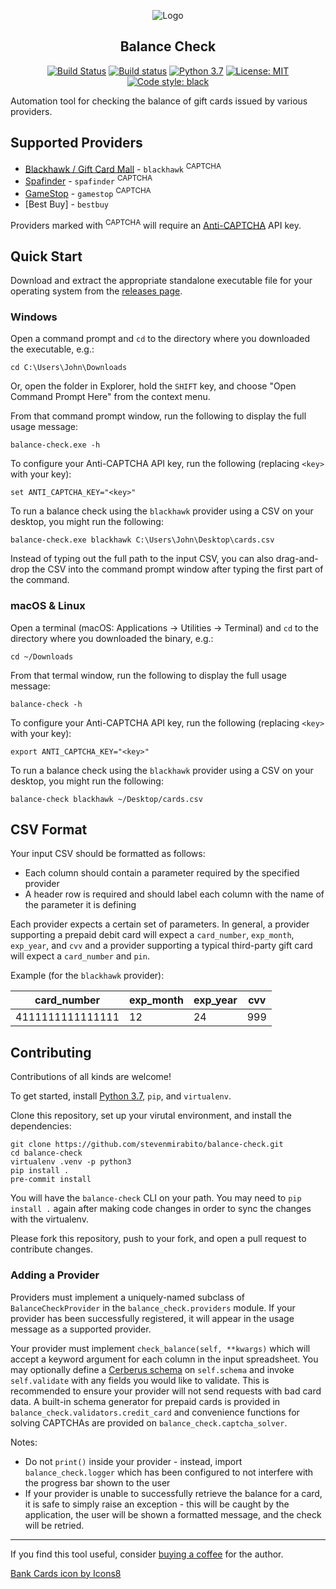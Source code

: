 <p align="center"><img src="https://img.icons8.com/cotton/128/bank-cards.png" alt="Logo" /></p>

<h2 align="center">Balance Check</h2>

<p align="center">
<a href="https://travis-ci.com/stevenmirabito/balance-check"><img src="https://travis-ci.com/stevenmirabito/balance-check.svg?branch=master" alt="Build Status" /></a>
<a href="https://ci.appveyor.com/project/stevenmirabito/balance-check/branch/master"><img src="https://ci.appveyor.com/api/projects/status/n6odgn7kgq2nadgf/branch/master?svg=true" alt="Build status" /></a>
<a href="https://www.python.org/downloads/release/python-360/"><img src="https://img.shields.io/badge/python-3.7-blue.svg" alt="Python 3.7" /></a>
<a href="https://github.com/stevenmirabito/balance-check/blob/master/LICENSE"><img src="https://img.shields.io/github/license/stevenmirabito/balance-check.svg" alt="License: MIT" /></a>
<a href="https://github.com/ambv/black"><img src="https://img.shields.io/badge/code%20style-black-000000.svg" alt="Code style: black" /></a>
</p>

Automation tool for checking the balance of gift cards issued by various providers.

## Supported Providers
- [Blackhawk / Gift Card Mall](https://mygift.giftcardmall.com) - `blackhawk` <sup>CAPTCHA</sup>
- [Spafinder](https://www.spafinder.com/pages/card-balance-inquiry/vpln) - `spafinder` <sup>CAPTCHA</sup>
- [GameStop](https://www.gamestop.com/profiles/valuelookup.aspx) - `gamestop` <sup>CAPTCHA</sup>
- [Best Buy] - `bestbuy`

Providers marked with <sup>CAPTCHA</sup> will require an [Anti-CAPTCHA](https://anti-captcha.com) API key.

## Quick Start
Download and extract the appropriate standalone executable file for your operating system from the [releases page](https://github.com/stevenmirabito/balance-check/releases).

### Windows

Open a command prompt and `cd` to the directory where you downloaded the executable, e.g.:

```
cd C:\Users\John\Downloads
```

Or, open the folder in Explorer, hold the `SHIFT` key, and choose "Open Command Prompt Here" from the context menu.

From that command prompt window, run the following to display the full usage message:

```
balance-check.exe -h
```

To configure your Anti-CAPTCHA API key, run the following (replacing `<key>` with your key):

```
set ANTI_CAPTCHA_KEY="<key>"
```

To run a balance check using the `blackhawk` provider using a CSV on your desktop, you might run the following:

```
balance-check.exe blackhawk C:\Users\John\Desktop\cards.csv
```

Instead of typing out the full path to the input CSV, you can also drag-and-drop the CSV into the command prompt window after typing the first part of the command.

### macOS & Linux

Open a terminal (macOS: Applications -> Utilities -> Terminal) and `cd` to the directory where you downloaded the binary, e.g.:

```
cd ~/Downloads
```

From that termal window, run the following to display the full usage message:

```
balance-check -h
```

To configure your Anti-CAPTCHA API key, run the following (replacing `<key>` with your key):

```
export ANTI_CAPTCHA_KEY="<key>"
```

To run a balance check using the `blackhawk` provider using a CSV on your desktop, you might run the following:

```
balance-check blackhawk ~/Desktop/cards.csv
```

## CSV Format

Your input CSV should be formatted as follows:

- Each column should contain a parameter required by the specified provider
- A header row is required and should label each column with the name of the parameter it is defining

Each provider expects a certain set of parameters. In general, a provider supporting a prepaid debit card will expect a `card_number`, `exp_month`, `exp_year`, and `cvv` and a provider supporting a typical third-party gift card will expect a `card_number` and `pin`.

Example (for the `blackhawk` provider):

| card_number      | exp_month | exp_year | cvv |
|------------------|-----------|----------|-----|
| 4111111111111111 | 12        | 24       | 999 |

## Contributing

Contributions of all kinds are welcome!

To get started, install [Python 3.7](https://www.python.org/downloads/release), `pip`, and `virtualenv`.

Clone this repository, set up your virutal environment, and install the dependencies:

```
git clone https://github.com/stevenmirabito/balance-check.git
cd balance-check
virtualenv .venv -p python3
pip install .
pre-commit install
```

You will have the `balance-check` CLI on your path. You may need to `pip install .` again after making code changes in order to sync the changes with the virtualenv.

Please fork this repository, push to your fork, and open a pull request to contribute changes.

### Adding a Provider

Providers must implement a uniquely-named subclass of `BalanceCheckProvider` in the `balance_check.providers` module. If your provider has been successfully registered, it will appear in the usage message as a supported provider.

Your provider must implement `check_balance(self, **kwargs)` which will accept a keyword argument for each column in the input spreadsheet. You may optionally define a [Cerberus schema](http://docs.python-cerberus.org/en/stable/validation-rules.html) on `self.schema` and invoke `self.validate` with any fields you would like to validate. This is recommended to ensure your provider will not send requests with bad card data. A built-in schema generator for prepaid cards is provided in `balance_check.validators.credit_card` and convenience functions for solving CAPTCHAs are provided on `balance_check.captcha_solver`.

Notes:

- Do not `print()` inside your provider - instead, import `balance_check.logger` which has been configured to not interfere with the progress bar shown to the user
- If your provider is unable to successfully retrieve the balance for a card, it is safe to simply raise an exception - this will be caught by the application, the user will be shown a formatted message, and the check will be retried.

<hr>

If you find this tool useful, consider [buying a coffee](https://stevenmirabito.com/kudos) for the author.

[Bank Cards icon by Icons8](https://icons8.com/icon/68592/bank-cards)